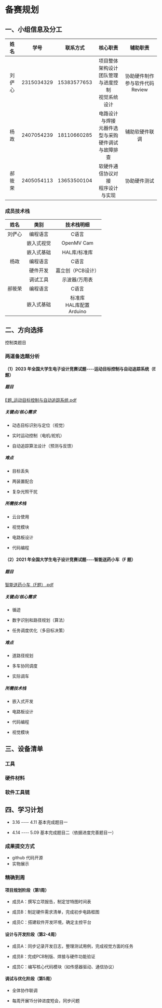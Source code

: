 # 备赛规划
## 一、小组信息及分工

| 姓名 | 学号 | 联系方式 | 核心职责 | 辅助职责 |
| :-------:| :-------: | :------: | :------: |:------: |
| 刘俨心 | 2315034329 | 15383577653 |项目整体架构设计<br>团队管理与进度控制<br>视觉系统设计 | 协助硬件制作<br>参与软件代码Review|
| 杨政 | 2407054239 | 18110660285 |电路设计与焊接<br>元器件选型与采购<br>硬件调试与故障排查| 辅助软硬件联调 |
| 郝筱荣 | 2405054113 | 13653500104 | 软硬件通信协议对接<br>程序设计与实现| 协助硬件测试 |

### 成员技术栈

| 姓名 | 类别 | 技术栈明细 | 
| :-------:| :-------: | :------: | 
| 刘俨心 | 编程语言 | C语言 |
|  | 嵌入式视觉 | OpenMV Cam |  
|| 嵌入式基础 |HAL库/标准库|
| 杨政 | 编程语言 | C语言 | 
|  | 硬件开发 | 嘉立创（PCB设计） |  
||调试工具|示波器/万用表|
| 郝筱荣 | 编程语言  | C语言 |
||嵌入式基础 | 标准库<br>HAL库配置<br>Arduino |


## 二、方向选择

控制类题目

### 两道备选题分析

#### （1）2023 年全国大学生电子设计竞赛试题----运动目标控制与自动追踪系统（E 题）

##### 题目

[E题_运动目标控制与自动追踪系统.pdf](./E题_运动目标控制与自动追踪系统.pdf) 

##### 关键点/核心需求

- 动态目标识别与定位（视觉）

- 实时运动控制（电机/舵机）

- 自动追踪算法设计（预测与反馈）

##### 难点

- 目标丢失

- 两装置配合

- 复杂光照干扰


##### 所需技术栈

- 云台使用

- 视觉模块

- 电路板设计

- 代码编程

#### （2）2021 年全国大学生电子设计竞赛试题----智能送药小车（F 题）

##### 题目

[智能送药小车（F题）.pdf](./智能送药小车（F题）.pdf) 

##### 关键点/核心需求

- 循迹

- 数字识别和路径规划（算法）

- 任务调度优化（多目标决策）


##### 难点

- 道路径规划

- 多车协同调度

- 实际调车



##### 所需技术栈

- 嵌入式开发
  
- 电路板设计

- 代码编程

- 视觉模块


## 三、设备清单

### 工具



### 硬件材料


### 软件工具链



## 四、学习计划

- 3.16 ----  4.11   基本完成题目一

- 4.14 ----  5.09    基本完成题目二（依据进度完善题目一）

### 成果提交方式

- github 代码开源
- 实物展示

### 精确到周

#### 项目规划阶段（第1周）

- 成员A：撰写立项报告，制定甘特图时间表

- 成员B：制定硬件需求清单，完成初步电路框图

- 成员C：搭建软件开发环境，确定主控平台

#### 设计与开发阶段（第2-4周）

- 成员A：同步记录开发日志，整理测试用例，完成视觉方面的任务

- 成员B：完成PCB制版、焊接与硬件功能验证

- 成员C：编写核心代码模块（如传感器驱动、通信协议）

#### 调试与优化阶段（第5周）

- 全体协作联调

- 每周开展15分钟进度短会，同步问题
